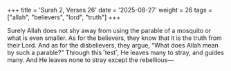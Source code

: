 +++
title = 'Surah 2, Verses 26'
date = '2025-08-27'
weight = 26
tags = ["allah", "believers", "lord", "truth"]
+++

Surely Allah does not shy away from using the parable of a mosquito or what is even smaller. As for the believers, they know that it is the truth from their Lord. And as for the disbelievers, they argue, “What does Allah mean by such a parable?” Through this ˹test˺, He leaves many to stray, and guides many. And He leaves none to stray except the rebellious—